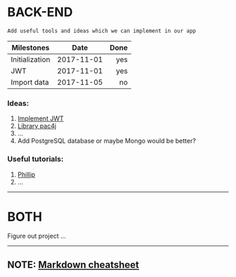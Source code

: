 # **BACK-END**

`Add useful tools and ideas which we can implement in our app`

| Milestones    | Date          | Done  |
| ------------- |:-------------:| -----:|
| Initialization| 2017-11-01    |  yes  |
| JWT 			| 2017-11-01    |  yes  |
| Import data   | 2017-11-05    |  no   |

### Ideas:

1. [Implement JWT](https://www.youtube.com/watch?v=mD3vmgksvz8)
  1. [Library pac4j](https://github.com/pac4j/spring-security-pac4j)
  2. ...
2. Add PostgreSQL database or maybe Mongo would be better?

### Useful tutorials:
1. [Phillip](https://www.youtube.com/channel/UC5PoZQhjD8UWude0ewKEAFA)
2. ...
 
----

# **BOTH**
Figure out project ...

----

## NOTE: [Markdown cheatsheet](https://github.com/adam-p/markdown-here/wiki/Markdown-Cheatsheet)